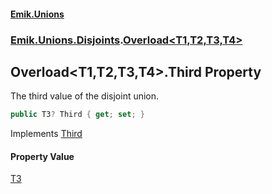 #### [Emik.Unions](index.md 'index')
### [Emik.Unions.Disjoints](Emik.Unions.Disjoints.md 'Emik.Unions.Disjoints').[Overload&lt;T1,T2,T3,T4&gt;](Overload{T1,T2,T3,T4}.md 'Emik.Unions.Disjoints.Overload<T1,T2,T3,T4>')

## Overload<T1,T2,T3,T4>.Third Property

The third value of the disjoint union.

```csharp
public T3? Third { get; set; }
```

Implements [Third](IEither{T1,T2,T3,T4}.Third.md 'Emik.Unions.Disjoints.IEither<T1,T2,T3,T4>.Third')

#### Property Value
[T3](Overload{T1,T2,T3,T4}.md#Emik.Unions.Disjoints.Overload_T1,T2,T3,T4_.T3 'Emik.Unions.Disjoints.Overload<T1,T2,T3,T4>.T3')